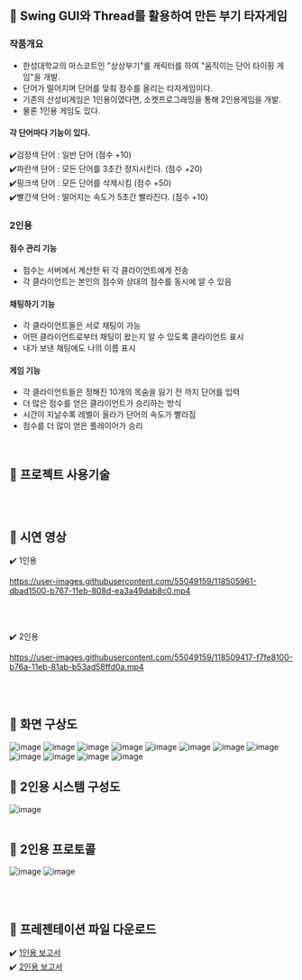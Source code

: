 


## :rocket: Swing GUI와 Thread를 활용하여 만든 부기 타자게임 <br/>

### 작품개요
- 한성대학교의 마스코트인 "상상부기"를 캐릭터를 하여 "움직이는 단어 타이핑 게임"을 개발.
- 단어가 떨어지며 단어를 맞춰 점수를 올리는 타자게임이다.
- 기존의 산성비게임은 1인용이였다면, 소켓프로그래밍을 통해 2인용게임을 개발.
- 물론 1인용 게임도 있다.

#### 각 단어마다 기능이 있다.
:heavy_check_mark:검정색 단어 : 일반 단어 (점수 +10) <br>
:heavy_check_mark:파란색 단어 : 모든 단어를 3초간 정지시킨다. (점수 +20)<br>
:heavy_check_mark:핑크색 단어 : 모든 단어를 삭제시킴 (점수 +50)<br>
:heavy_check_mark:빨간색 단어 : 떨어지는 속도가 5초간 빨라진다. (점수 +10)<br>

### 2인용
#### 점수 관리 기능
- 점수는 서버에서 계산한 뒤 각 클라이언트에게 전송
- 각 클라이언트는 본인의 점수와 상대의 점수를 동시에 알 수 있음
 
#### 채팅하기 기능
- 각 클라이언트들은 서로 채팅이 가능
- 어떤 클라이언트로부터 채팅이 왔는지 알 수 있도록 클라이언트 표시
- 내가 보낸 채팅에도 나의 이름 표시

#### 게임 기능
- 각 클라이언트들은 정해진 10개의 목숨을 잃기 전 까지 단어를 입력 
- 더 많은 점수를 얻은 클라이언트가 승리하는 방식
- 시간이 지날수록 레벨이 올라가 단어의 속도가 빨라짐 
- 점수를 더 많이 얻은 플레이어가 승리

<br>

##  :rocket: 프로젝트 사용기술 


<br>
<br>

##  :rocket: 시연 영상 
:heavy_check_mark: 1인용

https://user-images.githubusercontent.com/55049159/118505961-dbad1500-b767-11eb-808d-ea3a49dab8c0.mp4

<br><br>

:heavy_check_mark: 2인용

https://user-images.githubusercontent.com/55049159/118509417-f7fe8100-b76a-11eb-81ab-b53ad58ffd0a.mp4


<br>
<br>

##  :rocket: 화면 구상도
![image](https://user-images.githubusercontent.com/55049159/118504110-35144480-b766-11eb-97ef-d3f5fea98f5f.png)
![image](https://user-images.githubusercontent.com/55049159/118504130-380f3500-b766-11eb-9f9d-7c0d1e0fe087.png)
![image](https://user-images.githubusercontent.com/55049159/118504134-39d8f880-b766-11eb-8689-cd28744534ec.png)
![image](https://user-images.githubusercontent.com/55049159/118504145-3cd3e900-b766-11eb-9ef6-4b833f2fa1ba.png)
![image](https://user-images.githubusercontent.com/55049159/118504161-3e9dac80-b766-11eb-993e-4a3d85a3900c.png)
![image](https://user-images.githubusercontent.com/55049159/118504233-4c533200-b766-11eb-8292-cba85e591ca1.png)
![image](https://user-images.githubusercontent.com/55049159/118504240-4e1cf580-b766-11eb-9cbb-37bede8bf029.png)
![image](https://user-images.githubusercontent.com/55049159/118504247-4fe6b900-b766-11eb-8a8f-606d528b9cce.png)
![image](https://user-images.githubusercontent.com/55049159/118504258-51b07c80-b766-11eb-904c-fa7b017d27e0.png)
![image](https://user-images.githubusercontent.com/55049159/118504272-5412d680-b766-11eb-8369-5457523d978d.png)
![image](https://user-images.githubusercontent.com/55049159/118504286-55dc9a00-b766-11eb-9020-2e1083f95042.png)
![image](https://user-images.githubusercontent.com/55049159/118504296-583ef400-b766-11eb-9943-88f65227ab49.png)


##  :rocket: 2인용 시스템 구성도 

![image](https://user-images.githubusercontent.com/55049159/118503640-c636eb80-b765-11eb-9731-2970eaaa1848.png)
<br>
<br>

##  :rocket: 2인용 프로토콜  
![image](https://user-images.githubusercontent.com/55049159/118503673-cdf69000-b765-11eb-9ab9-ec57245368da.png)
![image](https://user-images.githubusercontent.com/55049159/118503754-dcdd4280-b765-11eb-82ed-b3778ac5034a.png)

<br>
<br>


##  :rocket: 프레젠테이션 파일 다운로드

:heavy_check_mark: [1인용 보고서](https://github.com/jaero0725/BugiTextGame/files/6494617/_._1514043_.2.pdf) <br>
:heavy_check_mark: [2인용 보고서](https://github.com/jaero0725/BugiTextGame/files/6494647/NetP-14-.-1514043-.pdf)


